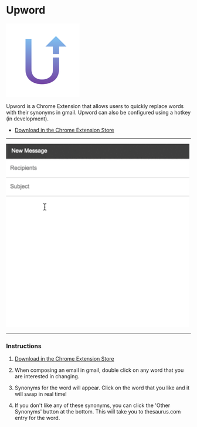 # Upword

<img src="docs/upword-logo.png" style="width:200px">

Upword is a Chrome Extension that allows users to quickly replace words with their synonyms in gmail. Upword can also be configured using a hotkey (in development).
+ [Download in the Chrome Extension Store](https://chrome.google.com/webstore/detail/upword/caccnpmojcgaglgnmbchfodecmfkcjkl?authuser=3)

<hr>
<img src="docs/ScreenCap.gif" style="width:500px">
<hr>

### Instructions


1. [Download in the Chrome Extension Store](https://chrome.google.com/webstore/detail/upword/caccnpmojcgaglgnmbchfodecmfkcjkl?authuser=3)

2. When composing an email in gmail, double click on any word that you are interested in changing.  

3. Synonyms for the word will appear. Click on the word that you like and it will swap in real time!

4. If you don't like any of these synonyms, you can click the 'Other Synonyms' button at the bottom. This will take you to thesaurus.com entry for the word.
